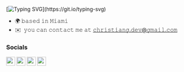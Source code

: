 [![Typing SVG](https://readme-typing-svg.demolab.com?font=Hubot+Sans&weight=700&size=28&duration=6000&pause=1000&color=FFFFFF&width=350&height=38&lines=Hi%2C+zen+here.)](https://git.io/typing-svg)



* 🌍 𝚋𝚊𝚜𝚎𝚍 𝚒𝚗 𝙼𝚒𝚊𝚖𝚒
* ✉️  𝚢𝚘𝚞 𝚌𝚊𝚗 𝚌𝚘𝚗𝚝𝚊𝚌𝚝 𝚖𝚎 𝚊𝚝 [𝚌𝚑𝚛𝚒𝚜𝚝𝚒𝚊𝚗𝚐.𝚍𝚎𝚟@𝚐𝚖𝚊𝚒𝚕.𝚌𝚘𝚖](mailto:christiang.dev@gmail.com) 



### Socials 

<p align="left"> <a href="https://www.github.com/zenitzo" target="_blank" rel="noreferrer"><img src="https://raw.githubusercontent.com/danielcranney/readme-generator/main/public/icons/socials/github.svg" width="24" height="24" /></a> <a href="http://www.instagram.com/zenitzo" target="_blank" rel="noreferrer"><img src="https://raw.githubusercontent.com/danielcranney/readme-generator/main/public/icons/socials/instagram.svg" width="24" height="24" /></a> <a href="https://www.linkedin.com/in/chrisgonzalez-dev" target="_blank" rel="noreferrer"><img src="https://raw.githubusercontent.com/danielcranney/readme-generator/main/public/icons/socials/linkedin.svg" width="24" height="24" /></a> <a href="https://www.twitter.com/npmzen" target="_blank" rel="noreferrer"><img src="https://raw.githubusercontent.com/danielcranney/readme-generator/main/public/icons/socials/twitter.svg" width="24" height="24" /></a>
